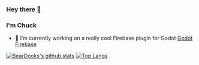 ### Hey there 👋
### I'm Chuck
<p align='center'>

- 🔭 I’m currently working on a really cool Firebase plugin for Godot [Godot Firebase](https://github.com/WolfgangSenff/GodotFirebase/)

[![BearDooks's github stats](https://github-readme-stats.vercel.app/api?username=BearDooks&hide=stars&count_private=true&show_icons=true&theme=onedark)](https://github.com/anuraghazra/github-readme-stats)
[![Top Langs](https://github-readme-stats.vercel.app/api/top-langs/?username=BearDooks&theme=onedark&langs_count=3)](https://github.com/anuraghazra/github-readme-stats)

<!--
**BearDooks/BearDooks** is a ✨ _special_ ✨ repository because its `README.md` (this file) appears on your GitHub profile.

Here are some ideas to get you started:

- 🔭 I’m currently working on ...
- 🌱 I’m currently learning ...
- 👯 I’m looking to collaborate on ...
- 🤔 I’m looking for help with ...
- 💬 Ask me about ...
- 📫 How to reach me: ...
- 😄 Pronouns: ...
- ⚡ Fun fact: ...
-->
